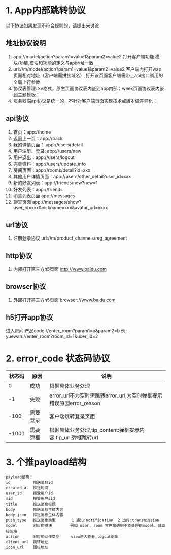 # 1. App内部跳转协议

以下协议如果发现不符合规则的，请提出来讨论

## 地址协议说明
1. app://model/action?param1=value1&param2=value2 打开客户端功能 模块/功能,模块和功能的定义与api地址一致
2. url://m/model/action?param1=value1&param2=value2 客户端内打开wap页面相对地址（客户端需拼接域名）,打开该页面客户端需带上api接口调用的全局上行参数
3. 协议表管理: kv格式，原生页面协议表内嵌到app内部；weex页面协议表内嵌到主题模板；
4. 服务器端api协议是统一的，不针对客户端页面实现技术或版本做差异化；

## api协议
1. 首页：app://home
2. 返回上一页：app://back
3. 我的详情页面： app://users/detail
4. 用户注册、登录: app://users/new
5. 用户退出：app://users/logout
6. 完善资料：app://users/update_info
7. 房间页面：app://rooms/detail?id=xxx
8. 其他用户详情页面：app://users/other_detail?user_id=xxx
9. 新的好友列表：app://friends/new?new=1
10. 好友列表：app://friends
11. 消息列表页面 app://messages
12. 聊天页面 app://messages/show?user_id=xxx&nickname=xxx&avatar_url=xxxx

## url协议
1. 注册登录协议 url://m/product_channels/reg_agreement

## http协议
1. 内部打开第三方h5页面 http://www.baidu.com

## browser协议
1. 外部打开第三方h5页面 browser://www.baidu.com

## h5打开app协议
   进入房间:产品code://enter_room?param1=a&param2=b 例: yuewan://enter_room?room_id=1&user_id=2

# 2. error_code 状态码协议

状态码|原因|说明
---|---|---
 0| 成功|根据具体业务处理
 -1| 失败|error_url不为空时需跳转error_url,为空时弹框提示错误原因error_reason
 -100| 需要登录|客户端跳转登录页面
 -1001| 需要弹框|根据具体业务处理,tip_content:弹框提示内容,tip_url:弹框跳转url
 
# 3. 个推payload结构
 ```
 payload结构：  
 id          推送消息id    
 created_at  推送时间    
 user_id     接受用户id  
 sid         接受用户sid 
 title       推送消息标题  
 body        推送消息主体内容  
 body_json   推送消息主体内容  
 push_type   推送消息类型       1 通知:notification  2 透传:transmission     
 model       对应的模块        例如 user, room 客户端遇到不能处理的model，就直接忽略    
 action      对应的动作类型     view进入查看,logout退出  
 client_url  跳转地址    
 icon_url    图标地址    
 ```